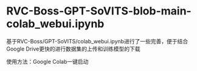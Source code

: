 # RVC-Boss-GPT-SoVITS-blob-main-colab_webui.ipynb
基于RVC-Boss/GPT-SoVITS/colab_webui.ipynb进行了一些完善，便于结合Google Drive更快的进行数据集的上传和训练模型的下载

使用方法：Google Colab一键启动
